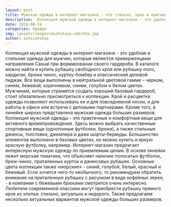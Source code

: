 ```yaml
---
layout: post
title: Мужская одежда в интернет-магазине - это стильно, ярко и оригинально
description:  Коллекция мужской одежды в интернет-магазине - это удобная и стильная одежда для мужчин
date: 2018-08-24
categories: Одежда
img: \assets\images\muzhskaya-odezhda.jpg
author: outsideshop
---
```

Коллекция мужской одежды в интернет-магазине - это удобная и стильная одежда для мужчин, которые являются приверженцами направления Casual при формировании своего гардероба. В каталоге можно найти и купить рубашку свободного кроя или рубашку-поло, кардиган, брюки чинос, куртку-бомбер и классический деловой пиджак. Все вещи выполнены в нейтральной цветовой гамме – черном, синем, бежевой, коричневом, синем, голубом и белом цветах.
Мужчинам, которые стремятся создать хороший базовый гардероб, стоит обязательно присмотреться к коллекции. Крой и расцветка одежды позволяют использовать ее и для повседневной носки, и для работы в офисе или встречи с деловыми партнерами. Кроме того, в линейке широко представлена мужская одежда больших размеров.
Коллекция мужской одежды - это практичные и комфортные вещи для активного времяпровождения. Здесь можно выбрать качественные спортивные вещи (однотонные футболки, брюки), а также стильные джинсы, толстовки, джемпера и даже шорты-бермуды. Большинство элементов выполнено в базовых цветах, но можно купить и яркую красную футболку, например.
Интернет-магазин предлагает интересную мужскую одежду по приемлемым ценам. В основе линейки лежит морская тематика, что объясняет наличие полосатых футболок, брюк-чинос, приталенных курток и джинсовых рубашек. Основные цвета коллекции также «морские» - синий, голубой, белый, красный и бежевый.
Если хочется чего-то необычного, то рекомендуем обратить внимание на приталенную рубашку с рисунком в виде кофейных зерен, - в компании с бежевыми брюками смотрится очень интересно. Любители современной классики могут приобрести рубашку прямого кроя из хлопка: стильно, актуально и недорого. Также предлагаем несколько актуальных вариантов мужской одежды больших размеров.